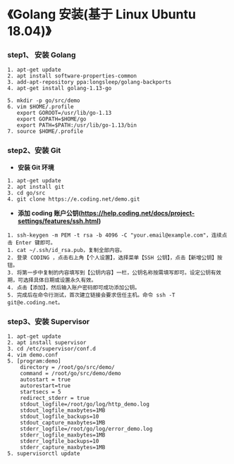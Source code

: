 # 《Golang 安装(基于 Linux Ubuntu 18.04)》

### step1、 安装 Golang

```
1. apt-get update
2. apt install software-properties-common
3. add-apt-repository ppa:longsleep/golang-backports
4. apt-get install golang-1.13-go

5. mkdir -p go/src/demo
6. vim $HOME/.profile
   export GOROOT=/usr/lib/go-1.13
   export GOPATH=$HOME/go
   export PATH=$PATH:/usr/lib/go-1.13/bin
7. source $HOME/.profile
```

### step2、安装 Git

- **安装 Git 环境**

```
1. apt-get update
2. apt install git
3. cd go/src
4. git clone https://e.coding.net/demo.git
```

- **添加 coding 账户公钥(https://help.coding.net/docs/project-settings/features/ssh.html)**

```
1. ssh-keygen -m PEM -t rsa -b 4096 -C "your.email@example.com"，连续点击 Enter 键即可。
1. cat ~/.ssh/id_rsa.pub，复制全部内容。
2. 登录 CODING ，点击右上角【个人设置】，选择菜单【SSH 公钥】，点击【新增公钥】按钮。
3. 将第一步中复制的内容填写到【公钥内容】一栏，公钥名称按需填写即可。设定公钥有效期，可选择具体日期或设置永久有效。
4. 点击【添加】，然后输入账户密码即可成功添加公钥。
5. 完成后在命令行测试，首次建立链接会要求信任主机。命令 ssh -T git@e.coding.net。
```

### step3、安装 Supervisor

```
1. apt-get update
2. apt install supervisor
3. cd /etc/supervisor/conf.d
4. vim demo.conf
5. [program:demo]
    directory = /root/go/src/demo/
    command = /root/go/src/demo/demo
    autostart = true
    autorestart=true
    startsecs = 5
    redirect_stderr = true
    stdout_logfile=/root/go/log/http_demo.log
    stdout_logfile_maxbytes=1MB
    stdout_logfile_backups=10
    stdout_capture_maxbytes=1MB
    stderr_logfile=/root/go/log/error_demo.log
    stderr_logfile_maxbytes=1MB
    stderr_logfile_backups=10
    stderr_capture_maxbytes=1MB
5. supervisorctl update
```
